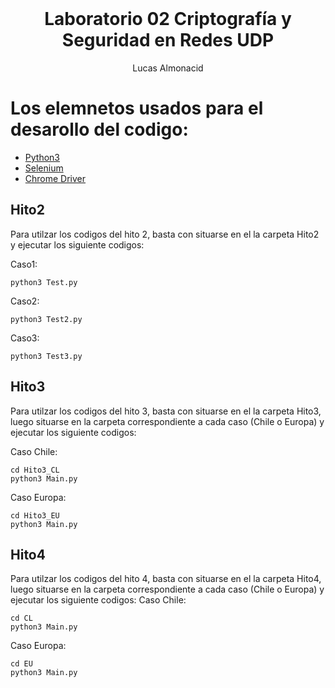<br />
<div align="center">

  <h1 align="center"> Laboratorio 02 Criptografía y Seguridad en Redes UDP</h1>

  <p align="center">
    Lucas Almonacid
  </p>
</div>

# Los elemnetos usados para el desarollo del codigo:

* [Python3](https://www.python.org)
* [Selenium](https://www.selenium.dev)
* [Chrome Driver](https://chromedriver.chromium.org)

## Hito2

Para utilzar los codigos del hito 2, basta con situarse en el la carpeta Hito2 y ejecutar los siguiente codigos:

Caso1:
```
python3 Test.py
```
Caso2:
```
python3 Test2.py
```
Caso3:
```
python3 Test3.py
```
## Hito3
Para utilzar los codigos del hito 3, basta con situarse en el la carpeta Hito3, luego situarse en la carpeta correspondiente a cada caso (Chile o Europa) y ejecutar los siguiente codigos:

Caso Chile:
```
cd Hito3_CL
python3 Main.py
```
Caso Europa:
```
cd Hito3_EU
python3 Main.py
```
## Hito4
Para utilzar los codigos del hito 4, basta con situarse en el la carpeta Hito4, luego situarse en la carpeta correspondiente a cada caso (Chile o Europa) y ejecutar los siguiente codigos:
Caso Chile:
```
cd CL
python3 Main.py
```
Caso Europa:
```
cd EU
python3 Main.py
```
